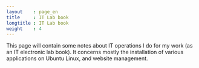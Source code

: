 ```yaml
---
layout    : page_en
title     : IT Lab book
longtitle : IT Lab book
weight    : 4
---
```


This page will contain some notes about IT operations I do for 
my work (as an IT electronic lab book). It concerns mostly the
installation of various applications on Ubuntu Linux, and 
website management.


